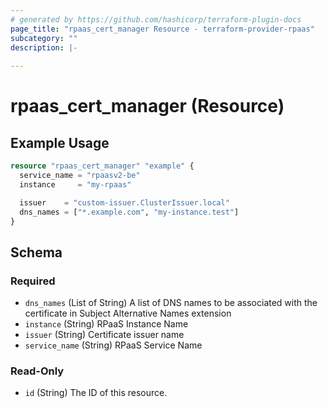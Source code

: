 ```yaml
---
# generated by https://github.com/hashicorp/terraform-plugin-docs
page_title: "rpaas_cert_manager Resource - terraform-provider-rpaas"
subcategory: ""
description: |-
  
---
```


# rpaas_cert_manager (Resource)



## Example Usage

```terraform
resource "rpaas_cert_manager" "example" {
  service_name = "rpaasv2-be"
  instance     = "my-rpaas"

  issuer    = "custom-issuer.ClusterIssuer.local"
  dns_names = ["*.example.com", "my-instance.test"]
}
```

<!-- schema generated by tfplugindocs -->
## Schema

### Required

- `dns_names` (List of String) A list of DNS names to be associated with the certificate in Subject Alternative Names extension
- `instance` (String) RPaaS Instance Name
- `issuer` (String) Certificate issuer name
- `service_name` (String) RPaaS Service Name

### Read-Only

- `id` (String) The ID of this resource.


